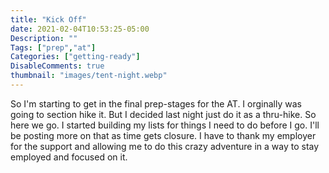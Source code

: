 ```yaml
---
title: "Kick Off"
date: 2021-02-04T10:53:25-05:00
Description: ""
Tags: ["prep","at"]
Categories: ["getting-ready"]
DisableComments: true
thumbnail: "images/tent-night.webp"
---
```


So I'm starting to get in the final prep-stages for the AT. I orginally was going to section hike it. But I decided last night just do it as a thru-hike. So here we go. I started building my lists for things I need to do before I go. I'll be posting more on that as time gets closure. I have to thank my employer for the support and allowing me to do this crazy adventure in a way to stay employed and focused on it. 
